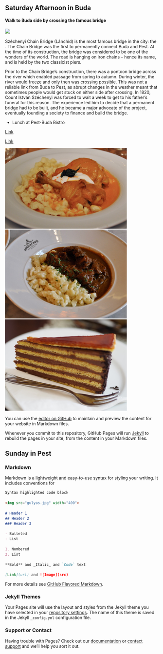 ## Saturday Afternoon in Buda


#### Walk to Buda side by crossing the famous bridge
<img src="http://visitbudapest.travel/images/made/images/content/body/szechenyi-chain-bridge_574_383.jpg" width="400">

Széchenyi Chain Bridge (Lánchíd) is the most famous bridge in the city: the . The Chain Bridge was the first to permanently connect Buda and Pest. At the time of its construction, the bridge was considered to be one of the wonders of the world. The road is hanging on iron chains – hence its name, and is held by the two classicist piers.

Prior to the Chain Bridge’s construction, there was a pontoon bridge across the river which enabled passage from spring to autumn. During winter, the river would freeze and only then was crossing possible. This was not a reliable link from Buda to Pest, as abrupt changes in the weather meant that sometimes people would get stuck on either side after crossing. In 1820, Count István Széchenyi was forced to wait a week to get to his father’s funeral for this reason. The experience led him to decide that a permanent bridge had to be built, and he became a major advocate of the project, eventually founding a society to finance and build the bridge.

- Lunch at Pest-Buda Bistro

[Link](http://www.pestbudabistro.hu/)

[Link](https://www.google.com/maps/place/Fortuna+u.+3,+Budapest,+1014+Hungary/@47.503307,19.03232,17z/data=!3m1!4b1!4m2!3m1!1s0x4741dc18b47f94b5:0x8a84a09552773657)


<img src="ChickenPaprika.jpg" width="400">

<img src="gulyas.jpg" width="400">

<img src="dobos.jpg" width="400">


You can use the [editor on GitHub](https://github.com/rosanna-ang/budapest/edit/master/index.md) to maintain and preview the content for your website in Markdown files.

Whenever you commit to this repository, GitHub Pages will run [Jekyll](https://jekyllrb.com/) to rebuild the pages in your site, from the content in your Markdown files.





## Sunday in Pest
### Markdown

Markdown is a lightweight and easy-to-use syntax for styling your writing. It includes conventions for

```markdown
Syntax highlighted code block

<img src="gulyas.jpg" width="400">

# Header 1
## Header 2
### Header 3

- Bulleted
- List

1. Numbered
2. List

**Bold** and _Italic_ and `Code` text

[Link](url) and ![Image](src)
```

For more details see [GitHub Flavored Markdown](https://guides.github.com/features/mastering-markdown/).

### Jekyll Themes

Your Pages site will use the layout and styles from the Jekyll theme you have selected in your [repository settings](https://github.com/rosanna-ang/budapest/settings). The name of this theme is saved in the Jekyll `_config.yml` configuration file.

### Support or Contact

Having trouble with Pages? Check out our [documentation](https://help.github.com/categories/github-pages-basics/) or [contact support](https://github.com/contact) and we’ll help you sort it out.
